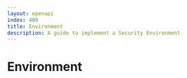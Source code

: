 ```yaml
---
layout: openapi
index: 400
title: Environment
description: A guide to implement a Security Environment
---
```


# Environment
